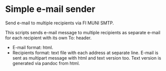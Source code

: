 # Simple e-mail sender

Send e-mail to multiple recipients via FI MUNI SMTP.

This scripts sends e-mail message to multiple recipients as separate e-mail
for each recipient with its own To: header.
 * E-mail format: html.
 * Recipients format: text file with each address at separate line.
E-mail is sent as multipart message with html and text version too. Text version
is generated via pandoc from html.
